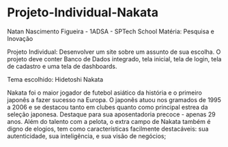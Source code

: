 # Projeto-Individual-Nakata

Natan Nascimento Figueira - 1ADSA - SPTech School
Matéria: Pesquisa e Inovação

Projeto Individual: Desenvolver um site sobre um assunto de sua escolha. O projeto deve conter Banco de Dados integrado, tela inicial, tela de login, tela de cadastro e uma tela de dashboards.

Tema escolhido: Hidetoshi Nakata

Nakata foi o maior jogador de futebol asiático da história e o primeiro japonês a fazer sucesso na Europa. O japonês atuou nos gramados de 1995 a 2006 e se destacou tanto em clubes quanto como principal estrea da seleção japonesa. Destaque para sua aposentadoria precoce - apenas 29 anos. Além do talento com a pelota, o extra campo de Nakata também é digno de elogios, tem como características facilmente destacáveis: sua autenticidade, sua inteligência, e sua visão de negócios;